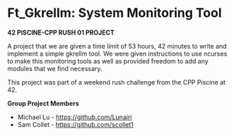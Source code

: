  # Ft_Gkrellm: System Monitoring Tool
 
 __42 PISCINE-CPP RUSH 01 PROJECT__
 
 A project that we are given a time limit of 53 hours, 42 minutes to write and implement a simple gkrellm tool.
 We were given instructions to use ncurses to make this monitoring tools as well as provided freedom to add any modules that we find necessary.
  
 This project was part of a weekend rush challenge from the CPP Piscine at 42.
 
  __Group Project Members__
 - Michael Lu - https://github.com/Lunairi
 - Sam Collet - https://github.com/scollet1
